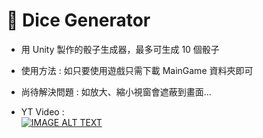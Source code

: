 # 🎲 Dice Generator

- 用 Unity 製作的骰子生成器，最多可生成 10 個骰子 <br>
- 使用方法 : 如只要使用遊戲只需下載 MainGame 資料夾即可


- 尚待解決問題 : 如放大、縮小視窗會遮蔽到畫面...
- YT Video : <br>
[![IMAGE ALT TEXT](http://img.youtube.com/vi/-vfLRr0KvVc/0.jpg)](https://www.youtube.com/watch?v=-vfLRr0KvVc "YOUR_VIDEO_TITLE")
